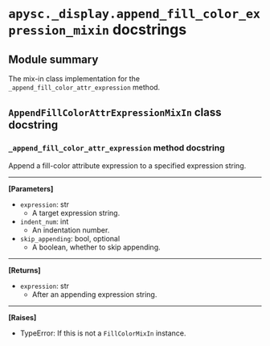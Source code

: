 # `apysc._display.append_fill_color_expression_mixin` docstrings

## Module summary

The mix-in class implementation for the `_append_fill_color_attr_expression` method.

## `AppendFillColorAttrExpressionMixIn` class docstring

### `_append_fill_color_attr_expression` method docstring

Append a fill-color attribute expression to a specified expression string.<hr>

**[Parameters]**

- `expression`: str
  - A target expression string.
- `indent_num`: int
  - An indentation number.
- `skip_appending`: bool, optional
  - A boolean, whether to skip appending.

<hr>

**[Returns]**

- `expression`: str
  - After an appending expression string.

<hr>

**[Raises]**

- TypeError: If this is not a `FillColorMixIn` instance.